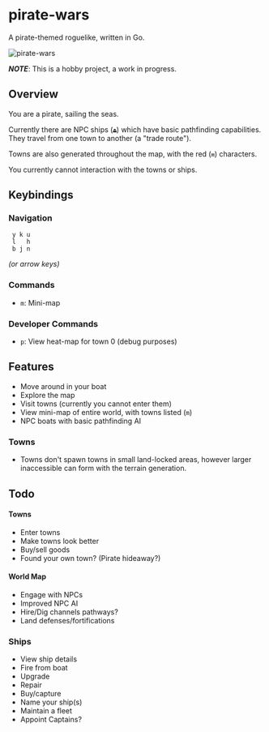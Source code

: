 # pirate-wars
A pirate-themed roguelike, written in Go.

![pirate-wars](https://storage.5apps.com/silverbucket/public/shares/250110-1732-Screenshot%202025-01-10%20at%2018.31.52.jpg)

**_NOTE_**: This is a hobby project, a work in progress.

## Overview

You are a pirate, sailing the seas. 

Currently there are NPC ships (`⏏`) which have basic pathfinding capabilities. They travel from one town to another (a "trade route"). 

Towns are also generated throughout the map, with the red (`⩎`) characters. 

You currently cannot interaction with the towns or ships.

## Keybindings

### Navigation
```
 y k u
 l   h
 b j n
```
*(or arrow keys)*

### Commands
* `m`: Mini-map

### Developer Commands
* `p`: View heat-map for town 0 (debug purposes)

## Features
* Move around in your boat
* Explore the map
* Visit towns (currently you cannot enter them)
* View mini-map of entire world, with towns listed (`m`)
* NPC boats with basic pathfinding AI

### Towns
* Towns don't spawn towns in small land-locked areas, however larger inaccessible can form with the terrain generation.

## Todo

#### Towns
* Enter towns
* Make towns look better
* Buy/sell goods
* Found your own town? (Pirate hideaway?)

#### World Map
* Engage with NPCs
* Improved NPC AI
* Hire/Dig channels pathways?
* Land defenses/fortifications

### Ships 
* View ship details
* Fire from boat
* Upgrade
* Repair
* Buy/capture 
* Name your ship(s)
* Maintain a fleet
* Appoint Captains?